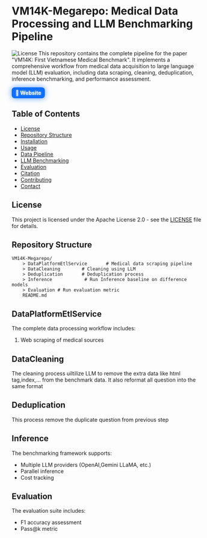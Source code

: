# VM14K-Megarepo: Medical Data Processing and LLM Benchmarking Pipeline
![License](https://img.shields.io/badge/License-Apache_2.0-blue.svg)
This repository contains the complete pipeline for the paper "VM14K: First Vietnamese Medical Benchmark". It implements a comprehensive workflow from medical data acquisition to large language model (LLM) evaluation, including data scraping, cleaning, deduplication, inference benchmarking, and performance assessment. 

<a href="https://venera-ai.github.io/VM14K/" target="_blank" style="display: inline-block; padding: 6px 10px; background-color: #0d6efd; color: white; text-decoration: none; border-radius: 8px; font-weight: bold; text-shadow: 0 0 5px rgba(255,255,255,0.5); box-shadow: 0 0 15px rgba(13, 110, 253, 0.7);">🌟 Website</a>
## Table of Contents
- [License](#license)
- [Repository Structure](#repository-structure)
- [Installation](#installation)
- [Usage](#usage)
- [Data Pipeline](#data-pipeline)
- [LLM Benchmarking](#llm-benchmarking)
- [Evaluation](#evaluation)
- [Citation](#citation)
- [Contributing](#contributing)
- [Contact](#contact)
## License
This project is licensed under the Apache License 2.0 - see the [LICENSE](LICENSE.md) file for details.
## Repository Structure
```
VM14K-Megarepo/
    > DataPlatformEtlService       # Medical data scraping pipeline
    > DataCleaning        # Cleaning using LLM
    > Deduplication       # Deduplication process
    > Inference            # Run Inference baseline on difference models
    > Evaluation # Run evaluation metric 
    README.md
```
## DataPlatformEtlService
The complete data processing workflow includes:
1. Web scraping of medical sources

## DataCleaning 
The cleaning process uiltilize LLM to remove the extra data like html tag,index,... from the benchmark data. It also reformat all question into the same format
## Deduplication
This process remove the duplicate question from previous step
## Inference
The benchmarking framework supports:
- Multiple LLM providers (OpenAI,Gemini LLaMA, etc.)
- Parallel inference
- Cost tracking
## Evaluation
The evaluation suite includes:
- F1 accuracy assessment
- Pass@k metric
<!-- ## Citation
If you use this repository in your research, please cite our paper:
```bibtex
@article{yourcitationkey,
  title={Your Paper Title},
  author={Author List},
  journal={Journal Name},
  year={2023},
  publisher={Publisher}
}
``` -->
<!-- ## Contributing
Contributions are welcome. Please open an issue first to discuss proposed changes. -->
<!-- ## Contact
For questions about this repository, please contact:
- [Your Name] (your.email@institution.edu)
- [Co-author Name] (coauthor.email@institution.edu) -->
